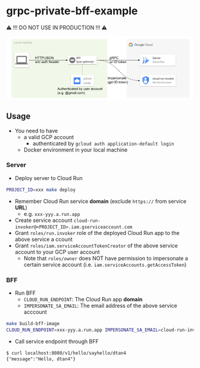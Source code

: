 # grpc-private-bff-example

:warning: !!! DO NOT USE IN PRODUCTION !!! :warning:

![](grpc-private-bff-example.png)

## Usage

- You need to have
    - a valid GCP account
        - authenticated by `gcloud auth application-default login`
    - Docker environment in your local machine

### Server

- Deploy server to Cloud Run

```bash
PROJECT_ID=xxx make deploy
```

- Remember Cloud Run service **domain** (exclude `https://` from service **URL**)
    - e.g. `xxx-yyy.a.run.app`
- Create service account `cloud-run-invoker@<PROJECT_ID>.iam.gserviceaccount.com`
- Grant `roles/run.invoker` role of the deployed Cloud Run app to the above service a ccount
- Grant `roles/iam.serviceAccountTokenCreator` of the above service account to your GCP user account
    - Note that `roles/owner` does NOT have permission to impersonate a certain service account (i.e. `iam.serviceAccounts.getAccessToken`)

### BFF

- Run BFF
    - `CLOUD_RUN_ENDPOINT`: The Cloud Run app **domain**
    - `IMPERSONATE_SA_EMAIL`: The email address of the above service acccount

```bash
make build-bff-image
CLOUD_RUN_ENDPOINT=xxx-yyy.a.run.app IMPERSONATE_SA_EMAIL=cloud-run-invoker@xxx.iam.gserviceaccount.com make run-bff-image
```

- Call service endpoint through BFF

```sh-session
$ curl localhost:8080/v1/hello/sayhello/dtan4
{"message":"Hello, dtan4"}
```
